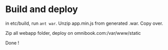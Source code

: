 Build and deploy
===

in etc/build, run `ant war`. Unzip app.min.js from generated .war. Copy over.

Zip all webapp folder, deploy on omnibook.com:/var/www/static

Done !